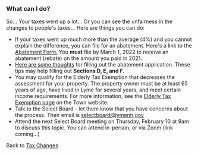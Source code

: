 <br />

### What can I do?

So... Your taxes went up a lot...
Or you can see the unfairness in the changes to people's taxes...
Here are things you can do:

-   If your taxes went up much more than the average (4%)
    and you cannot explain the difference,
    you can file for an abatement.
    Here's a link to the [Abatement Form.](https://www.lymenh.gov/sites/g/files/vyhlif4636/f/uploads/revisedabatementform.pdf)
    You **must** file by March 1, 2022 to receive an abatement (rebate) on the amount you paid in 2021.
-  [Here are some thoughts](./Lyme_Tax_Abatement-Feb2022.pdf) for filling out the abatement application.
These tips may help filling out **Sections D, E, and F.**
-   You may qualify for the Elderly Tax Exemption that decreases the assessment for your property.
    The property owner must be at least 65 years of age, have lived in Lyme for several years,
    and meet certain income requirements. For more information, see the
    [Elderly Tax Exemption page](https://www.lymenh.gov/assessing-department/pages/elderly-tax-exemption)
    on the Town website.
-   Talk to the Select Board - let them know that you have concerns about the process.
    Their email is [selectboard@lymenh.gov](mailto:selectboard@lymenh.gov)
-   Attend the next Select Board meeting on Thursday, February 10 at 9am to discuss this topic.
    You can attend in-person, or via Zoom (link coming...)

Back to [Tax Changes](./#taxchanges)
